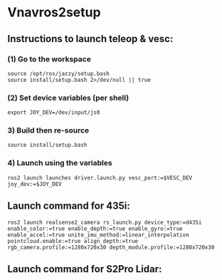 # Vnavros2setup

## Instructions to launch teleop & vesc:

### (1) Go to the workspace
```cd ~/Vnavros2setup/workspaces/f1tenth_ws
source /opt/ros/jazzy/setup.bash
source install/setup.bash 2>/dev/null || true
```

### (2) Set device variables (per shell)
```export VESC_DEV=/dev/serial/by-id/usb-STMicroelectronics_ChibiOS_RT_Virtual_COM_Port_304-if00
export JOY_DEV=/dev/input/js0
```

### 3) Build then re-source
```colcon build --symlink-install --packages-up-to launches vesc_driver vesc vesc_ackermann f1tenth_teleop
source install/setup.bash
```

### 4) Launch using the variables
```
ros2 launch launches driver.launch.py vesc_port:=$VESC_DEV joy_dev:=$JOY_DEV
```

## Launch command for 435i:
```
ros2 launch realsense2_camera rs_launch.py device_type:=d435i enable_color:=true enable_depth:=true enable_gyro:=true enable_accel:=true unite_imu_method:=linear_interpolation pointcloud.enable:=true align_depth:=true rgb_camera.profile:=1280x720x30 depth_module.profile:=1280x720x30
```




## Launch command for S2Pro Lidar:
```

```
